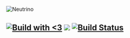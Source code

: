 ![Neutrino](http://v41.imgup.net/NEUTRINO-l3931.png)

[![Build with <3](https://img.shields.io/badge/build%20with-%3C3-red.svg)]() [![](https://badges.gitter.im/Join%20Chat.svg)](https://gitter.im/go-neutrino/neutrino-core?utm_source=badge&utm_medium=badge&utm_campaign=pr-badge&utm_content=badge) [![Build Status](https://drone.io/github.com/go-neutrino/neutrino/status.png)](https://drone.io/github.com/go-neutrino/neutrino/latest)
--------------
